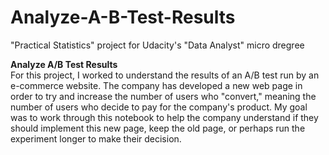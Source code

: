 # Analyze-A-B-Test-Results
"Practical Statistics" project for Udacity's "Data Analyst" micro dregree 

**Analyze A/B Test Results**<br>
For this project, I worked to understand the results of an A/B test run by an e-commerce website. The company has developed a new web page in order to try and increase the number of users who "convert," meaning the number of users who decide to pay for the company's product. My goal was to work through this notebook to help the company understand if they should implement this new page, keep the old page, or perhaps run the experiment longer to make their decision.
